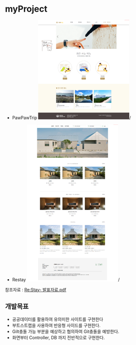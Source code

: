 # myProject
* PawPawTrip
<img src="https://github.com/yawooch/KHFinalProject/blob/main/pawpawtripImage.png" width="300" alt="pawpawtrip"  />/


* Restay
<img src="https://github.com/ywlee202303/myProject/blob/main/Restay/src/main/webapp/resources/img/RestayMainPage.png" width="300" alt="Restay"  />/


참조자료 : [Re:Stay- 발표자료.pdf](https://github.com/ywlee202303/SemiPjt/blob/main/RE_STAY/1%EC%A1%B0%20-%20%EC%A0%84%EC%9E%AC%EC%82%B01%EC%A1%B0.pdf)

## 개발목표
-	공공데이터를 활용하여 유의미한 사이트를 구현한다
-	부트스트랩을 사용하여 반응형 사이드를 구현한다.
-	GiIt충돌 가능 부분을 예상하고 협의하여 Git충돌을 예방한다.
-	화면부터 Controller, DB 까지 전반적으로 구현한다.

